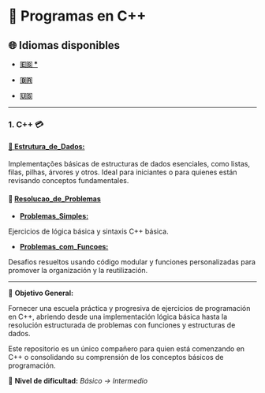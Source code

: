 # 💾 Programas en C++

## 🌐 Idiomas disponibles

- **[🇪🇸 *](https://github.com/Karlos-Eduardo-Mrqs/Operational_Works/blob/main/readmes/programming%20in%20c%2B%2B/main_readme/README-ES.md)**

- **[🇧🇷](https://github.com/Karlos-Eduardo-Mrqs/Operational_Works/blob/main/readmes/programming%20in%20c%2B%2B/main_readme/README-BR.md)**

- **[🇺🇸](https://github.com/Karlos-Eduardo-Mrqs/Operational_Works/blob/main/Programming%20In%20C%2B%2B/README.md)**

---

### 1. C++ 💳

#### [📁 **Estrutura_de_Dados:**](https://github.com/Karlos-Eduardo-Mrqs/Operational_Works/tree/main/Programming%20In%20C%2B%2B/estrutura_de_dados)

Implementações básicas de estructuras de dados esenciales, como listas, filas, pilhas, árvores y otros.
Ideal para iniciantes o para quienes están revisando conceptos fundamentales.

#### 📁 [**Resolucao_de_Problemas**](https://github.com/Karlos-Eduardo-Mrqs/Operational_Works/tree/main/Programming%20In%20C%2B%2B/resolucao_de_problemas)  

- [**Problemas_Simples:**](https://github.com/Karlos-Eduardo-Mrqs/Operational_Works/tree/main/Programming%20In%20C%2B%2B/resolucao_de_problemas/problemas_simples)

Ejercicios de lógica básica y sintaxis C++ básica.

- [**Problemas_com_Funcoes:**](https://github.com/Karlos-Eduardo-Mrqs/Operational_Works/tree/main/Programming%20In%20C%2B%2B/resolucao_de_problemas/problemas_com_funcoes) 

Desafios resueltos usando código modular y funciones personalizadas para promover la organización y la reutilización.

---

📌 **Objetivo General:**

Fornecer una escuela práctica y progresiva de ejercicios de programación en C++, abriendo desde una implementación lógica básica hasta la resolución estructurada de problemas con funciones y estructuras de dados.

Este repositorio es un único compañero para quien está comenzando en C++ o consolidando su comprensión de los conceptos básicos de programación.

🧠 **Nivel de dificultad:**
*Básico → Intermedio*
